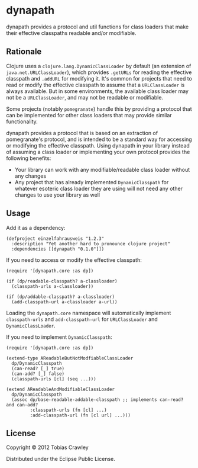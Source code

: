 # dynapath

dynapath provides a protocol and util functions for class loaders that
make their effective classpaths readable and/or modifiable.

## Rationale 

Clojure uses a `clojure.lang.DynamicClassLoader` by default (an extension 
of `java.net.URLClassLoader`), which provides `.getURLs` for reading the
effective classpath and `.addURL` for modifying it. It's common for projects 
that need to read or modify the effective classpath to assume that a 
`URLClassLoader` is always available. But in some environments, the available
class loader may not be a `URLClassLoader`, and may not be readable or 
modifiable.

Some projects (notably `pomegranate`) handle this by providing a 
protocol that can be implemented for other class loaders that may provide
similar functionality.

dynapath provides a protocol that is based on an extraction of pomegranate's 
protocol, and is intended to be a standard way for accessing or modifying
the effective classpath. Using dynapath in your library instead of assuming
a class loader or implementing your own protocol provides the following benefits:

* Your library can work with any modifiable/readable class loader without any 
  changes
* Any project that has already implemented `DynamicClasspath` for whatever
  esoteric class loader they are using will not need any other changes to
  use your library as well

## Usage

Add it as a dependency:

    (defproject einzelfahrausweis "1.2.3"
      :description "Yet another hard to pronounce clojure project"
      :dependencies [[dynapath "0.1.0"]])
    
If you need to access or modify the effective classpath:

    (require '[dynapath.core :as dp])
    
    (if (dp/readable-classpath? a-classloader)
      (classpath-urls a-classloader))
      
    (if (dp/addable-classpath? a-classloader)
      (add-classpath-url a-classloader a-url))  
      
Loading the `dynapath.core` namespace will automatically implement 
`classpath-urls` and `add-classpath-url` for `URLClassLoader` and 
`DynamicClassLoader`.

If you need to implement `DynamicClasspath`:

    (require '[dynapath.core :as dp])
    
    (extend-type AReadableButNotModfiableClassLoader
      dp/DynamicClasspath
      (can-read? [_] true)
      (can-add? [_] false)
      (classpath-urls [cl] (seq ...)))

    (extend AReadableAndModifiableClassLoader
      dp/DynamicClasspath
      (assoc dp/base-readable-addable-classpath ;; implements can-read? and can-add?
             :classpath-urls (fn [cl] ...)
             :add-classpath-url (fn [cl url] ...)))
             
## License

Copyright © 2012 Tobias Crawley

Distributed under the Eclipse Public License.

